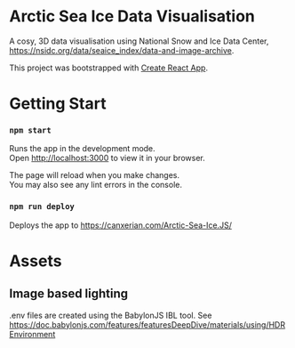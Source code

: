 # Arctic Sea Ice Data Visualisation

A cosy, 3D data visualisation using National Snow and Ice Data Center, https://nsidc.org/data/seaice_index/data-and-image-archive.

This project was bootstrapped with [Create React App](https://github.com/facebook/create-react-app).

# Getting Start

### `npm start`

Runs the app in the development mode.\
Open [http://localhost:3000](http://localhost:3000) to view it in your browser.

The page will reload when you make changes.\
You may also see any lint errors in the console.

### `npm run deploy`

Deploys the app to https://canxerian.com/Arctic-Sea-Ice.JS/

# Assets
## Image based lighting
.env files are created using the BabylonJS IBL tool. See https://doc.babylonjs.com/features/featuresDeepDive/materials/using/HDREnvironment  

